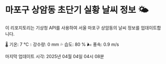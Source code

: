 
# 마포구 상암동 초단기 실황 날씨 정보 🌤️

이 리포지토리는 기상청 API를 사용하여 서울 마포구 상암동의 날씨 정보를 업데이트합니다. 

🌡️ 기온: 7 ℃
💧 강수량: 0 mm
💦 습도: 80 %
🌬️ 풍속: 0.9 m/s

마지막 업데이트 시각: 2025년 04월 04일 04시 08분    

